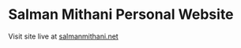 # Salman Mithani Personal Website
Visit site live at <a href="http://salmanmithani.net">salmanmithani.net</a>
